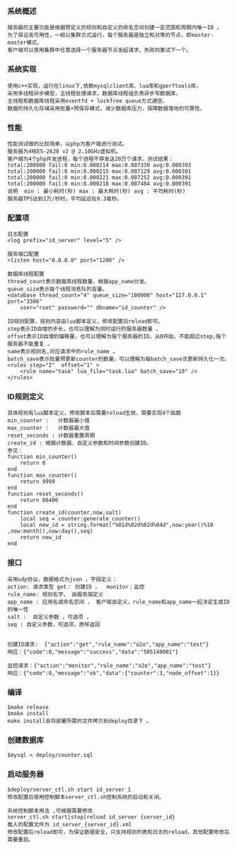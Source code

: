 
### 系统概述 
    服务器的主要功能是根据预定义的规则和自定义的命名空间创建一定范围和周期内唯一ID 。 
    为了保证高可用性，一般以集群方式运行，每个服务器是独立和对等的节点，即master-master模式。
    客户端可以使用集群中任意选择一个服务器节点发起请求，失败则重试下一个。

### 系统实现 
    使用c++实现，运行在linux下,依赖mysqlclient库、lua库和gperftools库，
    采用多线程异步模型，主线程处理请求，数据库线程组负责异步写数据库。
    主线程和数据库线程采用eventfd + lockfree queue方式通信。
    数据的持久化存储采用批量+预保存模式，减少数据库压力，保障数据落地的可靠性。

### 性能
    性能测试做的比较简单，以php为客户端进行测试。
    服务器为4核E5-2620 v2 @ 2.10GHz虚拟机。
    客户端为4个php并发进程，每个进程不停发送20万个请求，测试结果：
    total:200000 fail:0 min:0.000214 max:0.087330 avg:0.000393
    total:200000 fail:0 min:0.000215 max:0.087129 avg:0.000391
    total:200000 fail:0 min:0.000221 max:0.087252 avg:0.000391
    total:200000 fail:0 min:0.000218 max:0.087484 avg:0.000391
    说明  min : 最小耗时(秒) max : 最大耗时(秒) avg : 平均耗时(秒)
    服务器TPS达到1万/秒时，平均延迟在0.3毫秒。

### 配置项 
    日志配置 
    <log prefix="id_server" level="5" />

    服务端口配置
    <listen host="0.0.0.0" port="1200" />

    数据库线程配置 
    thread_count表示数据库线程数量，根据app_name分发。
    queue_size表示每个线程消息队列容量。
    <database thread_count="4" queue_size="100000" host="127.0.0.1" port="3306" 
        user="root" password="" dbname="id_counter" /> 

    ID规则配置，规则内容由lua脚本定义，修改配置后reload即可。 
    step表示ID自增的步长，也可以理解为同时运行的服务器数量 。 
    offset表示ID自增的偏移量，也可以理解为每个服务器的ID，从0开始，不能超过step,每个服务器不能重复 。
    name表示规则名,对应请求中的rule_name 。
    batch_save表示批量预更新counter的数量，可以理解为每batch_save次更新持久化一次。
    <rules step="2"  offset="1" >
        <rule name="task" lua_file="task.lua" batch_save="10" />
    </rules>

### ID规则定义 
    具体规则有lua脚本定义，修改脚本后需要reload生效，需要实现4个函数
    min_counter :   计数器最小值
    max_counter :   计数器最大值
    reset_seconds : 计数器重置周期
    create_id : 根据计数器、自定义参数和时间参数创建ID。
    参见：
    function min_counter()
        return 0
    end
    function max_counter()
        return 9999
    end
    function reset_seconds()
        return 86400
    end
    function create_id(counter,now,salt)
        local seq = counter:generate_counter()
        local new_id = string.format("%01d%02d%02d%04d",now:year()%10 ,now:month(),now:day(),seq)
        return new_id
    end

### 接口 
    采用udp协议，数据格式为json ，字段定义：
    action: 请求类型 get： 创建ID ，  monitor：监控
    rule_name: 规则名字， 由服务端定义
    app_name : 应用名或命名空间 ， 客户端自定义，rule_name和app_name一起决定生成ID的唯一性
    salt :  自定义参数 ，可选项 ， 
    seq : 自定义参数，可选项，原样返回
  
  
    创建ID请求:  {"action":"get","rule_name":"o2o","app_name":"test"}  
    响应：{"code":0,"message":"success","data":"505140001"}
    
    监控请求：{"action":"monitor","rule_name":"o2o","app_name":"test"}   
    响应：{"code":0,"message":"ok","data":{"counter":3,"node_offset":1}}

### 编译
    $make release
    $make install 
    make install会将部署所需的文件拷贝到deploy目录下 。

### 创建数据库
    $mysql < deploy/counter.sql

### 启动服务器
    $deploy/server_ctl.sh start id_server 1
    修改配置后使用控制脚本server_ctl.sh控制系统的启动和关闭。

    系统控制脚本用法 ,可根据需要修改
    server_ctl.sh start|stop|reload id_server {server_id}
    载入的配置文件为 id_server_{server_id}.xml
    修改配置后reload即可，为保证数据安全，只支持规则列表和日志的reload，其他配置修改后需要重启。

